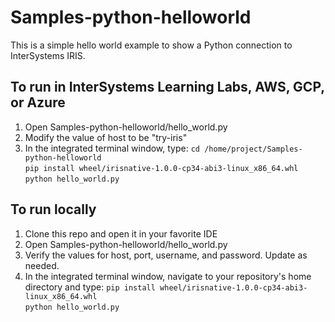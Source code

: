 # Samples-python-helloworld
This is a simple hello world example to show a Python connection to InterSystems IRIS.

## To run in InterSystems Learning Labs, AWS, GCP, or Azure
1. Open Samples-python-helloworld/hello_world.py  
2. Modify the value of host to be "try-iris"
3. In the integrated terminal window, type:
	`cd /home/project/Samples-python-helloworld`  
	`pip install wheel/irisnative-1.0.0-cp34-abi3-linux_x86_64.whl`  
	`python hello_world.py`  
	
## To run locally
1. Clone this repo and open it in your favorite IDE
2. Open Samples-python-helloworld/hello_world.py
3. Verify the values for host, port, username, and password. Update as needed.
4. In the integrated terminal window, navigate to your repository's home directory and type:
	`pip install wheel/irisnative-1.0.0-cp34-abi3-linux_x86_64.whl`  
	`python hello_world.py`  
